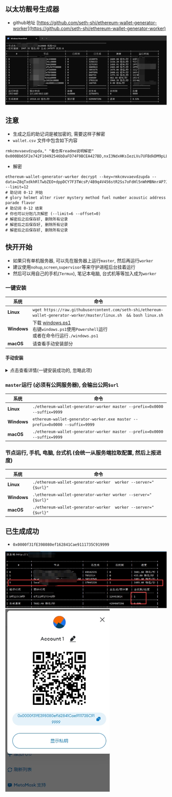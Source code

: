 ## 以太坊靓号生成器
* github地址 [https://github.com/seth-shi/ethereum-wallet-generator-worker](https://github.com/seth-shi/ethereum-wallet-generator-worker)

![运行图](assets/1.jpg)


## 注意
* 生成之后的助记词是被加密的, 需要这样子解密
* `wallet.csv` 文件中包含如下内容
```text
rmkcmvvaevdzupda," "看仓库readme说明解密"
0x000Bb65F2e742F10492546bDaFD74F9BCEA427BD,nxI3NdxHKsIezLVu7UFBdkDM9pLLnEvgP/ZxlHtzq1ICtTDhhkKNCj8T1bAbyVKarh3wnYEng3hx1dPrxOEmYla9JO+OqIFTWc9VXdq8pay20DL+Kixy6mS3o4K0r11/Z3E5YQ==
```
* 解密
```text
ethereum-wallet-generator-worker decrypt --key=rmkcmvvaevdzupda --data=Z8qTxdkhRlTwbZEO+dppDCY7F3TWcsP/4B9q4V456stR2Ss7oFdHl5nWhMBNnrAP7J3H3xkk3jEzUqnAdW9V2nfgJKEsKh1QlCKy7lnfzKbVlKl020x5NAdfvzgeZ8+LQj5GgT9VbHI/jeO1XWc= --limit=12
# 助记词 0-12 开始
# glory helmet alter river mystery method fuel number acoustic address parade flavor
# 助记词 0-12 结束
# 你也可以分尅几次解密 (--limit=6 --offset=0)
# 解密后之后保存好, 删除所有记录
# 解密后之后保存好, 删除所有记录
# 解密后之后保存好, 删除所有记录
```

## 快开开始

* 如果只有单机服务器, 可以先在服务器上运行`master`, 然后再运行`worker`
* 建议使用`nohup`,`screen`,`supervisor`等来守护进程后台挂着运行
* 然后可以用自己的手机(`Termux`), 笔记本电脑, 台式机等等加入成为`worker`

### 一键安装

| 系统        | 命令                                                                                                                                                                                 |
|-----------|------------------------------------------------------------------------------------------------------------------------------------------------------------------------------------|
| **Linux**    | `wget https://raw.githubusercontent.com/seth-shi/ethereum-wallet-generator-worker/master/linux.sh  && bash linux.sh`                                                                |
| **Windows** | 下载 [windows.ps1](https://raw.githubusercontent.com/seth-shi/ethereum-wallet-generator-worker/master/windows.ps1) <br> 右键`windows.ps1`使用`Powershell`运行 <br> 或者在命令行运行`./windows.ps1` |
| **macOS** | 请查看手动安装部分                                                                                                                                                                          |

#### 手动安装
<details> <summary>点击查看详情(一键安装成功的, 忽略此项)</summary>

* 下载二进制文件(或者自行构建), 现在基本都是`amd`架构, 如果不能运行,自行把链接中的`amd`换成`arm`(比如安卓中)

| 系统        | 命令                                                                                                                                                                                                                                                                                                 |
|-----------|----------------------------------------------------------------------------------------------------------------------------------------------------------------------------------------------------------------------------------------------------------------------------------------------------|
| **Linux**    | `wget https://github.com/seth-shi/ethereum-wallet-generator-worker/releases/download/v9.9.9/ethereum-wallet-generator-worker-v9.9.9-linux-amd64.tar.gz`                                                                                                                                              |
| **Windows** | 点击下载[https://github.com/seth-shi/ethereum-wallet-generator-worker/releases/download/v9.9.9/ethereum-wallet-generator-worker-v9.9.9-windows-amd64.zip](https://github.com/seth-shi/ethereum-wallet-generator-worker/releases/download/v9.9.9/ethereum-wallet-generator-worker-v9.9.9-windows-amd64.zip) |
| **macOS** | 点击下载[https://github.com/seth-shi/ethereum-wallet-generator-worker/releases/download/v9.9.9/ethereum-wallet-generator-worker-v9.9.9-darwin-amd64.tar.gz](https://github.com/seth-shi/ethereum-wallet-generator-worker/releases/download/v9.9.9/ethereum-wallet-generator-worker-v9.9.9-darwin-amd64.tar.gz)]                                                                                                                                           |

* 解压文件

| 系统        | 命令                                                                  |
|-----------|---------------------------------------------------------------------|
| **Linux**    | `tar xvf ethereum-wallet-generator-worker-v9.9.9-linux-amd64.tar.gz` |
| **Windows** | 双击解压                                                                |
| **macOS** | 双击解压                                                                |
</details>


### `master`运行 (必须有公网服务器), 会输出公网`$url`

| 系统        | 命令                                                                         |
|-----------|----------------------------------------------------------------------------|
| **Linux**    | `./ethereum-wallet-generator-worker master --prefix=0x0000 --suffix=9999`   |
| **Windows** | `ethereum-wallet-generator-worker.exe master --prefix=0x0000 --suffix=9999` |
| **macOS** | `./ethereum-wallet-generator-worker master --prefix=0x0000 --suffix=9999`   |

### 节点运行, 手机, 电脑, 台式机 (会统一从服务端拉取配置, 然后上报进度)

| 系统        | 命令                                                                                                  |
|-----------|-----------------------------------------------------------------------------------------------------|
| **Linux**    | `./ethereum-wallet-generator-worker  worker --server="{$url}"`                                         |
| **Windows** | `.\ethereum-wallet-generator-worker worker --server="{$url}"`                                          |
| **macOS** | `./ethereum-wallet-generator-worker  worker --server="{$url}"`                                   |

## 已生成成功
* `0x0000f31fE398080ef162841Cae9111735C919999`

![运行图](assets/2.jpg)
![运行图](assets/3.jpg)
